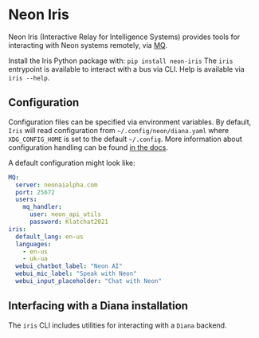 # Neon Iris
Neon Iris (Interactive Relay for Intelligence Systems) provides tools for
interacting with Neon systems remotely, via [MQ](https://github.com/NeonGeckoCom/chat_api_mq_proxy).

Install the Iris Python package with: `pip install neon-iris`
The `iris` entrypoint is available to interact with a bus via CLI. Help is available via `iris --help`.

## Configuration
Configuration files can be specified via environment variables. By default, 
`Iris` will read configuration from `~/.config/neon/diana.yaml` where 
`XDG_CONFIG_HOME` is set to the default `~/.config`.
More information about configuration handling can be found 
[in the docs](https://neongeckocom.github.io/neon-docs/quick_reference/configuration/).

A default configuration might look like:
```yaml
MQ:
  server: neonaialpha.com
  port: 25672
  users:
    mq_handler:
      user: neon_api_utils
      password: Klatchat2021
iris:
  default_lang: en-us
  languages:
    - en-us
    - uk-ua
  webui_chatbot_label: "Neon AI"
  webui_mic_label: "Speak with Neon"
  webui_input_placeholder: "Chat with Neon"
```

## Interfacing with a Diana installation
The `iris` CLI includes utilities for interacting with a `Diana` backend.



